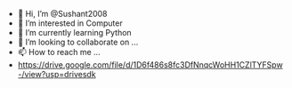 - 👋 Hi, I’m @Sushant2008
- 👀 I’m interested in Computer
- 🌱 I’m currently learning Python
- 💞️ I’m looking to collaborate on ...
- 📫 How to reach me ...
- https://drive.google.com/file/d/1D6f486s8fc3DfNnqcWoHH1CZlTYFSpw-/view?usp=drivesdk

<!---
Sushant2008/Sushant2008 is a ✨ special ✨ repository because its `README.md` (this file) appears on your GitHub profile.
You can click the Preview link to take a look at your changes.
--->
